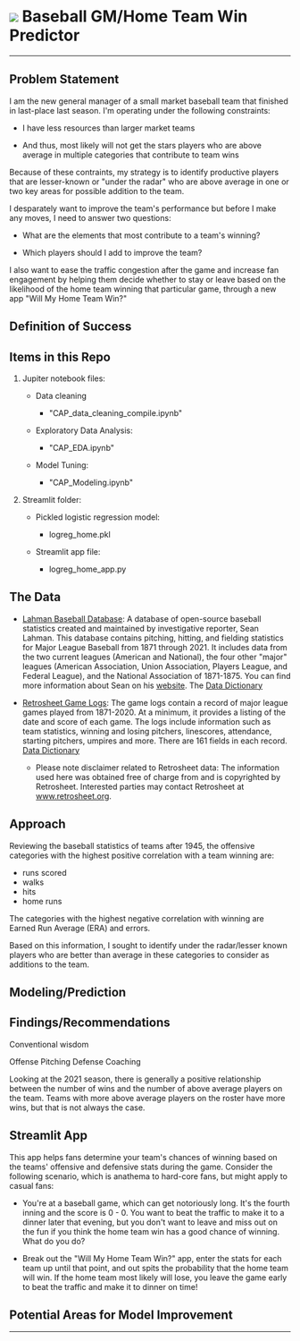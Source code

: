 # ![](https://ga-dash.s3.amazonaws.com/production/assets/logo-9f88ae6c9c3871690e33280fcf557f33.png) Baseball GM/Home Team Win Predictor
---

## Problem Statement

I am the new general manager of a small market baseball team that finished in last-place last season. I'm operating under the following constraints: 

- I have less resources than larger market teams

- And thus, most likely will not get the stars players who are above average in multiple categories that contribute to team wins

Because of these contraints, my strategy is to identify productive players that are lesser-known or "under the radar" who are above average in one or two key areas for possible addition to the team.

I desparately want to improve the team's performance but before I make any moves, I need to answer two questions:

- What are the elements that most contribute to a team's winning? 

- Which players should I add to improve the team?

I also want to ease the traffic congestion after the game and increase fan engagement by helping them decide whether to stay or leave based on the likelihood of the home team winning that particular game, through a new app "Will My Home Team Win?"


## Definition of Success

## Items in this Repo
1) Jupiter notebook files:

    - Data cleaning
           
        - "CAP_data_cleaning_compile.ipynb"
    
    - Exploratory Data Analysis:

        - "CAP_EDA.ipynb"

    - Model Tuning:
     
        - "CAP_Modeling.ipynb"

2) Streamlit folder:

    - Pickled logistic regression model:
    
        - logreg_home.pkl
    
    - Streamlit app file:
    
        - logreg_home_app.py


## The Data 

* [Lahman Baseball Database](https://www.seanlahman.com/baseball-archive/statistics/): A database of open-source baseball statistics created and maintained by investigative reporter, Sean Lahman. This database contains pitching, hitting, and fielding statistics for Major League Baseball from 1871 through 2021.  It includes data from the two current leagues (American and National), the four other "major" leagues (American Association, Union Association, Players League, and Federal League), and the National Association of 1871-1875. You can find more information about Sean on his [website](https://www.seanlahman.com/). The [Data Dictionary](https://www.seanlahman.com/files/database/readme2021.txt)

* [Retrosheet Game Logs](https://www.retrosheet.org/gamelogs/index.html): The game logs contain a record of major league games played from 1871-2020. At a minimum, it provides a listing of the date and score of each game. The logs include information such as team statistics, winning and losing pitchers, linescores, attendance, starting pitchers, umpires and more. There are 161 fields in each record.  [Data Dictionary](https://www.retrosheet.org/gamelogs/glfields.txt) 
    - Please note disclaimer related to Retrosheet data: The information used here was obtained free of charge from and is copyrighted by Retrosheet.  Interested parties may contact Retrosheet at www.retrosheet.org.

## Approach

Reviewing the baseball statistics of teams after 1945, the offensive categories with the highest positive correlation with a team winning are:

- runs scored
- walks
- hits
- home runs

The categories with the highest negative correlation with winning are Earned Run Average (ERA) and errors.

Based on this information, I sought to identify under the radar/lesser known players who are better than average in these categories to consider as additions to the team.


## Modeling/Prediction


## Findings/Recommendations

Conventional wisdom

Offense
Pitching
Defense
Coaching

Looking at the 2021 season, there is generally a positive relationship between the number of wins and the number of above average players on the team. Teams with more above average players on the roster have more wins, but that is not always the case.


## Streamlit App

This app helps fans determine your team's chances of winning based on the teams' offensive and defensive stats during the game.
Consider the following scenario, which is anathema to hard-core fans, but might apply to casual fans:

- You're at a baseball game, which can get notoriously long. It's the fourth inning and the score is 0 - 0. You want to beat the traffic to make it to a dinner later that evening, but you don't want to leave and miss out on the fun if you think the home team win has a good chance of winning. What do you do? 

- Break out the "Will My Home Team Win?" app, enter the stats for each team up until that point, and out spits the probability that the home team will win. If the home team most likely will lose, you leave the game early to beat the traffic and make it to dinner on time!


## Potential Areas for Model Improvement

---

